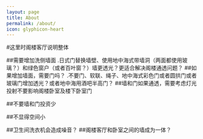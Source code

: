 ```yaml
---
layout: page
title: About
permalink: /about/
icon: glyphicon-heart
---
```


#这里时阁楼客厅说明整体

##需要增加洗侧墙面
    .日式门替换墙壁、使用地中海式带墙洞（两面都使用玻璃？）和绿色窗户（或者百叶窗？）墙更透光？更适合解决阁楼通透问题？
##如果增加墙面，需要门吗？
    .不要门、软联、绳子、地中海式彩色门或者圆拱门或者玻璃门增加透光？或者地中海用酒吧半高门？
##墙和门如果通透，需要考虑灯光投射不要影响阁楼卧室及楼下卧室门


##不要墙和门投资少

##不显得空间小

##卫生间洗衣机会造成噪音？
##阁楼客厅和卧室之间的墙成为一体？
